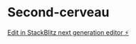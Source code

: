 # Second-cerveau

[Edit in StackBlitz next generation editor ⚡️](https://stackblitz.com/~/github.com/Alpine111111/Second-cerveau)